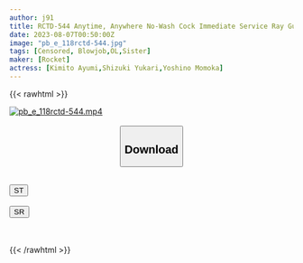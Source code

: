 ```yaml
---
author: j91
title: RCTD-544 Anytime, Anywhere No-Wash Cock Immediate Service Ray Gun Yukari Shizuki Kimito Ayumi Machi Ikuta Himari Ayase Momoka Yoshino
date: 2023-08-07T00:50:00Z
image: "pb_e_118rctd-544.jpg"
tags: [Censored, Blowjob,OL,Sister]
maker: [Rocket]
actress: [Kimito Ayumi,Shizuki Yukari,Yoshino Momoka]
---
```



{{< rawhtml >}}

<div class="video" data-videoid="Z3JGkYDzyJfq9Qd">
    <a href="javascript:;">
        <img src="https://my.j91.asia/posts/pb_e_118rctd-544/pb_e_118rctd-544.jpg" width="WIDTH" height="HEIGHT" alt="pb_e_118rctd-544.mp4" loading="lazy">
    </a>
</div>

<script type="text/javascript" src="https://j91.asia/asset/on-demand-st.js"></script>

<br>
  <link rel="stylesheet" href="https://j91.asia/asset/bs5.css">
  
  <center>
  <button class="btn btn-primary" type="button" data-bs-toggle="collapse" data-bs-target=".multi-collapse" aria-expanded="false" aria-controls="multiCollapseExample1 multiCollapseExample2"><h2>Download</h2></button></center>
</p>
<div class="row">
  <div class="col">
    <div class="collapse multi-collapse" id="multiCollapseExample1">
      <div class="card card-body">
	      	      <br>
<div class="buttons">  
<a href="https://streamtape.to/v/Z3JGkYDzyJfq9Qd"><button class="btn-hover color-3"><i class="fa fa-download"></i> ST</button></a></div>
    </div>
  </div>
</div>
  <div class="col">
    <div class="collapse multi-collapse" id="multiCollapseExample2">
      <div class="card card-body">
	      <br>
<div class="buttons">
    <a href="https://streamruby.com/fj2echrkku1d"><button class="btn-hover color-9"><i class="fa fa-download"></i> SR</button></a></div>
<br><br>
      </div>
    </div>
  </div>
</div>

{{< /rawhtml >}}